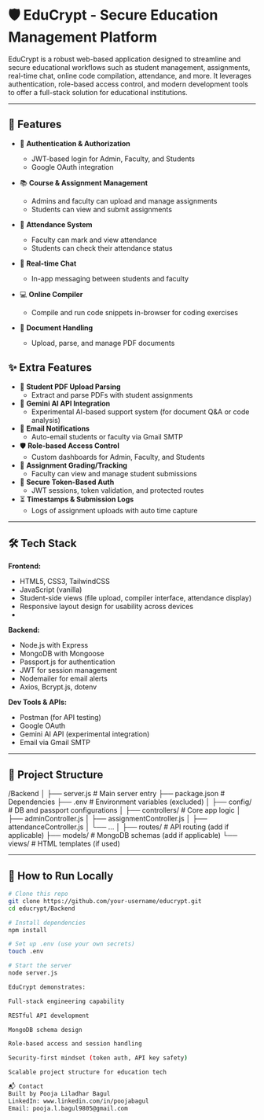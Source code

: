 # 🛡️ EduCrypt - Secure Education Management Platform

EduCrypt is a robust web-based application designed to streamline and secure educational workflows such as student management, assignments, real-time chat, online code compilation, attendance, and more. It leverages authentication, role-based access control, and modern development tools to offer a full-stack solution for educational institutions.

---

## 🚀 Features

- 🔐 **Authentication & Authorization**
  - JWT-based login for Admin, Faculty, and Students
  - Google OAuth integration

- 📚 **Course & Assignment Management**
  - Admins and faculty can upload and manage assignments
  - Students can view and submit assignments

- 📆 **Attendance System**
  - Faculty can mark and view attendance
  - Students can check their attendance status

- 💬 **Real-time Chat**
  - In-app messaging between students and faculty

- 💻 **Online Compiler**
  - Compile and run code snippets in-browser for coding exercises

- 📂 **Document Handling**
  - Upload, parse, and manage PDF documents
 
## ✨ Extra Features

- 🔎 **Student PDF Upload Parsing**
  - Extract and parse PDFs with student assignments
- 🧠 **Gemini AI API Integration**
  - Experimental AI-based support system (for document Q&A or code analysis)
- 📧 **Email Notifications**
  - Auto-email students or faculty via Gmail SMTP
- 🛡️ **Role-based Access Control**
  - Custom dashboards for Admin, Faculty, and Students
- 📝 **Assignment Grading/Tracking**
  - Faculty can view and manage student submissions
- 🔐 **Secure Token-Based Auth**
  - JWT sessions, token validation, and protected routes
- ⏳ **Timestamps & Submission Logs**
  - Logs of assignment uploads with auto time capture
---

## 🛠️ Tech Stack

**Frontend:**
- HTML5, CSS3, TailwindCSS
- JavaScript (vanilla)
- Student-side views (file upload, compiler interface, attendance display)
- Responsive layout design for usability across devices
- 
**Backend:**
- Node.js with Express
- MongoDB with Mongoose
- Passport.js for authentication
- JWT for session management
- Nodemailer for email alerts
- Axios, Bcrypt.js, dotenv

**Dev Tools & APIs:**
- Postman (for API testing)
- Google OAuth
- Gemini AI API (experimental integration)
- Email via Gmail SMTP

---

## 📁 Project Structure
/Backend
│
├── server.js # Main server entry
├── package.json # Dependencies
├── .env # Environment variables (excluded)
│
├── config/ # DB and passport configurations
│
├── controllers/ # Core app logic
│ ├── adminController.js
│ ├── assignmentController.js
│ ├── attendanceController.js
│ └── ...
│
├── routes/ # API routing (add if applicable)
├── models/ # MongoDB schemas (add if applicable)
└── views/ # HTML templates (if used)


---

## 🧪 How to Run Locally

```bash
# Clone this repo
git clone https://github.com/your-username/educrypt.git
cd educrypt/Backend

# Install dependencies
npm install

# Set up .env (use your own secrets)
touch .env

# Start the server
node server.js

EduCrypt demonstrates:

Full-stack engineering capability

RESTful API development

MongoDB schema design

Role-based access and session handling

Security-first mindset (token auth, API key safety)

Scalable project structure for education tech

📬 Contact
Built by Pooja Liladhar Bagul
LinkedIn: www.linkedin.com/in/poojabagul
Email: pooja.l.bagul9805@gmail.com

